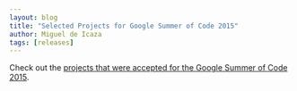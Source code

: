```yaml
---
layout: blog
title: "Selected Projects for Google Summer of Code 2015"
author: Miguel de Icaza
tags: [releases]
---
```


Check out the <a
href="http://monosoc.blogspot.com/2015/04/excited-for-this-years-summer-of-code.html">projects
that were accepted for the Google Summer of Code 2015</a>.

